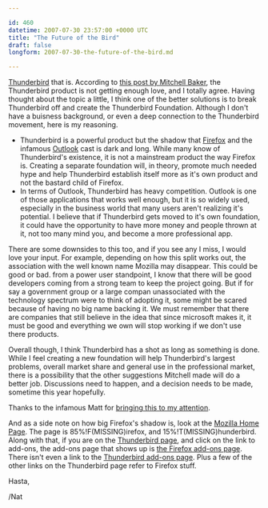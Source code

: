 ```yaml
---

id: 460
datetime: 2007-07-30 23:57:00 +0000 UTC
title: "The Future of the Bird"
draft: false
longform: 2007-07-30-the-future-of-the-bird.md

---
```


<a href="http://www.mozilla.com/en-US/thunderbird/">Thunderbird</a> that is. According to <a href="http://weblogs.mozillazine.org/mitchell/archives/2007/07/email_futures.html">this post by Mitchell Baker</a>, the Thunderbird product is not getting enough love, and I totally agree. Having thought about the topic a little, I think one of the better solutions is to break Thunderbird off and create the Thunderbird Foundation. Although I don't have a buisness background, or even a deep connection to the Thunderbird movement, here is my reasoning.
<ul>
	<li> Thunderbird is a powerful product but the shadow that <a href="http://www.mozilla.com/en-US/firefox/">Firefox</a> and the infamous <a href="http://office.microsoft.com/en-us/outlook/default.aspx">Outlook</a> cast is dark and long. While many know of Thunderbird's existence, it is not a mainstream product the way Firefox is. Creating a separate foundation will, in theory, promote much needed hype and help Thunderbird establish itself more as it's own product and not the bastard child of Firefox.</li>
	<li>In terms of Outlook, Thunderbird has heavy competition. Outlook is one of those applications that works well enough, but it is so widely used, especially in the business world  that many users aren't realizing it's potential. I believe that if Thunderbird gets moved to it's own foundation, it could have the opportunity to have more money and people thrown at it, not too many mind you, and become a more professional app.<!--more--></li>
</ul>
There are some downsides to this too, and if you see any I miss, I would love your input. For example, depending on how this split works out, the association with the well known name Mozilla may disappear. This could be good or bad. from a power user standpoint, I know that there will be good developers coming from a strong team to keep the project going. But if for say a government group or a large compan unassociated with the technology spectrum were to think of adopting it, some might be scared because of having no big name backing it. We must remember  that there are companies that still believe in the idea that since microsoft makes it, it must be good and everything we own will stop working if we don't use there products.

Overall though, I think Thunderbird has a shot as long as something is done. While I feel creating a new foundation will help Thunderbird's largest problems, overall market share and general use in the professional market, there is a possibility that the other suggestions Mitchell made will do a better job. Discussions need to happen, and a decision needs to be made, sometime this year hopefully.

Thanks to the infamous Matt for <a href="http://photomatt.net/2007/07/28/thunderbird-unncertainty/">bringing this to my attention</a>.

And as a side note on how big Firefox's shadow is, look at the <a href="http://www.mozilla.com/en-US/">Mozilla Home Page</a>. The page is 85%!F(MISSING)irefox, and 15%!T(MISSING)hunderbird. Along with that, if you are on the <a href="http://www.mozilla.com/en-US/thunderbird/">Thunderbird page</a>, and click on the link to add-ons, the add-ons page that shows up is <a href="https://addons.mozilla.org/en-US/firefox/">the Firefox add-ons page</a>. There isn't even a link to the <a href="https://addons.mozilla.org/en-US/thunderbird/">Thunderbird add-ons page</a>. Plus a few of the other links on the Thunderbird page refer to Firefox stuff.

Hasta,

/Nat

